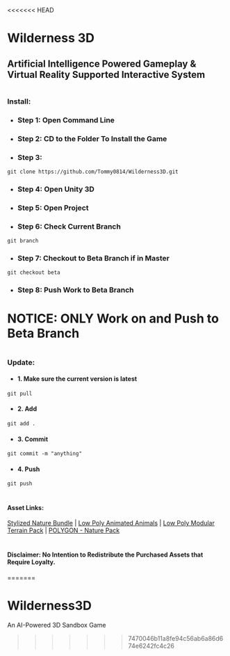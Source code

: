 <<<<<<< HEAD
# Wilderness 3D
## Artificial Intelligence Powered Gameplay & Virtual Reality Supported Interactive System
#
#
### Install: 
* ### Step 1: Open Command Line
* ### Step 2: CD to the Folder To Install the Game
* ### Step 3: 
```
git clone https://github.com/Tommy0814/Wilderness3D.git
```
* ### Step 4: Open Unity 3D
* ### Step 5: Open Project
* ### Step 6: Check Current Branch
```
git branch
```
* ### Step 7: Checkout to Beta Branch if in Master
```
git checkout beta
```
* ### Step 8: Push Work to Beta Branch
# NOTICE: ONLY Work on and Push to Beta Branch
#
### Update:
* #### 1. Make sure the current version is latest
```
git pull
```
* #### 2. Add 
```
git add .
```
* #### 3. Commit 
```
git commit -m "anything"
```
* #### 4. Push
```
git push
```
#
#
#### Asset Links:
[Stylized Nature Bundle](https://assetstore.unity.com/packages/3d/vegetation/trees/stylized-nature-bundle-135352)
|
[Low Poly Animated Animals](https://assetstore.unity.com/packages/3d/characters/animals/low-poly-animated-animals-93089)
|
[Low Poly Modular Terrain Pack](https://assetstore.unity.com/packages/3d/environments/low-poly-modular-terrain-pack-91558)
|
[POLYGON - Nature Pack](https://assetstore.unity.com/packages/3d/vegetation/trees/polygon-nature-pack-120152)
#
#

#### Disclaimer: No Intention to Redistribute the Purchased Assets that Require Loyalty.
=======
# Wilderness3D
An AI-Powered 3D Sandbox Game
>>>>>>> 7470046b11a8fe94c56ab6a86d674e6242fc4c26
